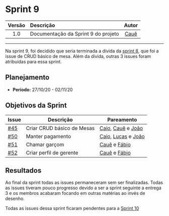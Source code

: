 # Sprint 9

| Versão | Descrição | Autor |
| :----: | :-------- | :---: |
| 1.0 | Documentação da Sprint 9 do projeto | [Cauê](https://github.com/caue96) |

***

Na sprint 9, foi decidido que seria terminada a dívida da [sprint 8](docs/reunioes/sprint8.md), que foi a issue de CRUD básico de mesa. Além da dívida, outras 3 issues foram atribuídas para essa sprint.


## Planejamento
* **Período:** 27/10/20 - 02/11/20

## Objetivos da Sprint

|Issue|Descrição|Pareamento|
|--|--|--|
|[#45](https://github.com/UnBArqDsw/2020.1_G10_QRodizio/issues/45)|Criar CRUD básico de Mesas|[Caio](https://github.com/Caiocbeleza), [Cauê](https://github.com/caue96) e [João](https://github.com/jppgomes)|
|[#50](https://github.com/UnBArqDsw/2020.1_G10_QRodizio/issues/50) | Manter pagamento |[Caio](https://github.com/Caiocbeleza), [Lucas](https://github.com/fabio1079) e [João](https://github.com/lucasmidlhey) |
|[#51](https://github.com/UnBArqDsw/2020.1_G10_QRodizio/issues/51) | Chamar garçom | [Cauê](https://github.com/caue96) e [Fábio](https://github.com/fabio1079) |
|[#52](https://github.com/UnBArqDsw/2020.1_G10_QRodizio/issues/52) | Criar perfil de gerente |[Cauê](https://github.com/caue96) e [Fábio](https://github.com/fabio1079) |

## Resultados

Ao final da sprint todas as issues permaneceram sem ser finalizadas. Todas as issues tiveram pouco progresso devido a ser a sprint seguinte a entrega 3 e os membros acabaram focando em outras matérias ao invés de desenho.

Todas as issues dessa sprint ficaram pendentes para a [Sprint 10](docs/reunioes/sprint10.md)
